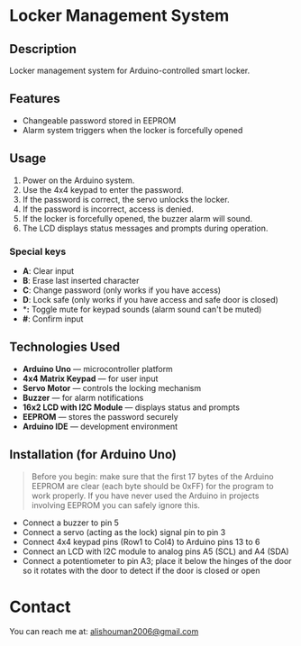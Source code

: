 # Locker Management System

## Description
Locker management system for Arduino-controlled smart locker.

## Features
- Changeable password stored in EEPROM
- Alarm system triggers when the locker is forcefully opened

## Usage
1. Power on the Arduino system.
2. Use the 4x4 keypad to enter the password.
3. If the password is correct, the servo unlocks the locker.
4. If the password is incorrect, access is denied.
5. If the locker is forcefully opened, the buzzer alarm will sound.
6. The LCD displays status messages and prompts during operation.

### Special keys
- **A**: Clear input
- **B**: Erase last inserted character
- **C**: Change password (only works if you have access)
- **D**: Lock safe (only works if you have access and safe door is closed)
- ***:** Toggle mute for keypad sounds (alarm sound can't be muted)
- **#**: Confirm input

## Technologies Used
- **Arduino Uno** — microcontroller platform
- **4x4 Matrix Keypad** — for user input
- **Servo Motor** — controls the locking mechanism
- **Buzzer** — for alarm notifications
- **16x2 LCD with I2C Module** — displays status and prompts
- **EEPROM** — stores the password securely
- **Arduino IDE** — development environment

## Installation (for Arduino Uno)
> Before you begin: make sure that the first 17 bytes of the Arduino EEPROM are clear (each byte should be 0xFF) for the program to work properly.
> If you have never used the Arduino in projects involving EEPROM you can safely ignore this.
- Connect a buzzer to pin 5
- Connect a servo (acting as the lock) signal pin to pin 3
- Connect 4x4 keypad pins (Row1 to Col4) to Arduino pins 13 to 6
- Connect an LCD with I2C module to analog pins A5 (SCL) and A4 (SDA)
- Connect a potentiometer to pin A3; place it below the hinges of the door so it rotates with the door to detect if the door is closed or open

# Contact
You can reach me at: [alishouman2006@gmail.com](mailto:alishouman2006@gmail.com)
